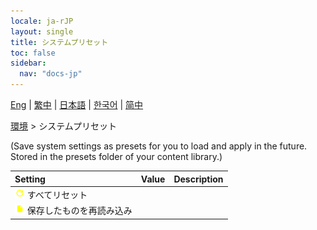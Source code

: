 ```yaml
---
locale: ja-rJP
layout: single
title: システムプリセット
toc: false
sidebar:
  nav: "docs-jp"
---
```

[Eng](/dancexr/menu/2025.4/scene/system_presets) | [繁中](/tw/dancexr/menu/2025.4/scene/system_presets) | [日本語](/jp/dancexr/menu/2025.4/scene/system_presets) | [한국어](/kr/dancexr/menu/2025.4/scene/system_presets) | [简中](/zh/dancexr/menu/2025.4/scene/system_presets)

[環境](../menu#環境) > システムプリセット

(Save system settings as presets for you to load and apply in the future. Stored in the presets folder of your content library.)

| Setting | Value | Description |
| :--- | --- | :--- |
|<nobr><img src="/images/icon/ic_refresh.png" alt="refresh icon"/> すべてリセット</nobr>|| 
|<nobr><img src="/images/icon/ic_file.png" alt="file icon"/> 保存したものを再読み込み</nobr>|| 
